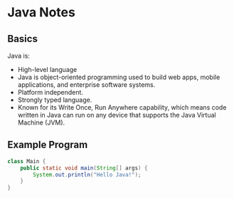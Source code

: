 # Java Notes

## Basics
Java is:
- High-level language
- Java is object-oriented programming used to build web apps, mobile applications, and enterprise software systems.
- Platform independent.
- Strongly typed language.
- Known for its Write Once, Run Anywhere capability, which means code written in Java can run on any device that supports the Java Virtual Machine (JVM).

## Example Program
```java
class Main {
    public static void main(String[] args) {
        System.out.println("Hello Java!");
    }
}

